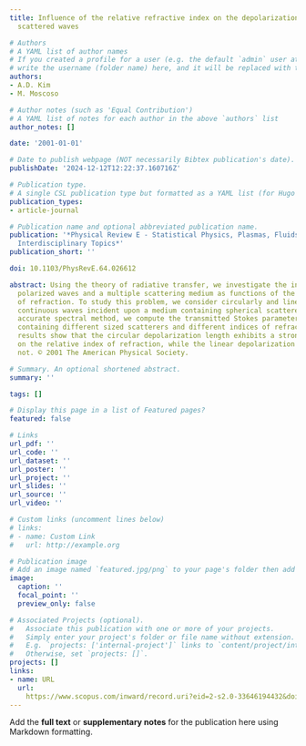 ```yaml
---
title: Influence of the relative refractive index on the depolarization of multiply
  scattered waves

# Authors
# A YAML list of author names
# If you created a profile for a user (e.g. the default `admin` user at `content/authors/admin/`), 
# write the username (folder name) here, and it will be replaced with their full name and linked to their profile.
authors:
- A.D. Kim
- M. Moscoso

# Author notes (such as 'Equal Contribution')
# A YAML list of notes for each author in the above `authors` list
author_notes: []

date: '2001-01-01'

# Date to publish webpage (NOT necessarily Bibtex publication's date).
publishDate: '2024-12-12T12:22:37.160716Z'

# Publication type.
# A single CSL publication type but formatted as a YAML list (for Hugo requirements).
publication_types:
- article-journal

# Publication name and optional abbreviated publication name.
publication: '*Physical Review E - Statistical Physics, Plasmas, Fluids, and Related
  Interdisciplinary Topics*'
publication_short: ''

doi: 10.1103/PhysRevE.64.026612

abstract: Using the theory of radiative transfer, we investigate the interaction between
  polarized waves and a multiple scattering medium as functions of the relative index
  of refraction. To study this problem, we consider circularly and linearly polarized
  continuous waves incident upon a medium containing spherical scatterers. With an
  accurate spectral method, we compute the transmitted Stokes parameters through media
  containing different sized scatterers and different indices of refraction. Our numerical
  results show that the circular depolarization length exhibits a strong dependence
  on the relative index of refraction, while the linear depolarization length does
  not. © 2001 The American Physical Society.

# Summary. An optional shortened abstract.
summary: ''

tags: []

# Display this page in a list of Featured pages?
featured: false

# Links
url_pdf: ''
url_code: ''
url_dataset: ''
url_poster: ''
url_project: ''
url_slides: ''
url_source: ''
url_video: ''

# Custom links (uncomment lines below)
# links:
# - name: Custom Link
#   url: http://example.org

# Publication image
# Add an image named `featured.jpg/png` to your page's folder then add a caption below.
image:
  caption: ''
  focal_point: ''
  preview_only: false

# Associated Projects (optional).
#   Associate this publication with one or more of your projects.
#   Simply enter your project's folder or file name without extension.
#   E.g. `projects: ['internal-project']` links to `content/project/internal-project/index.md`.
#   Otherwise, set `projects: []`.
projects: []
links:
- name: URL
  url: 
    https://www.scopus.com/inward/record.uri?eid=2-s2.0-33646194432&doi=10.1103%2fPhysRevE.64.026612&partnerID=40&md5=539a0153b963709f148a527327534195
---
```


Add the **full text** or **supplementary notes** for the publication here using Markdown formatting.
